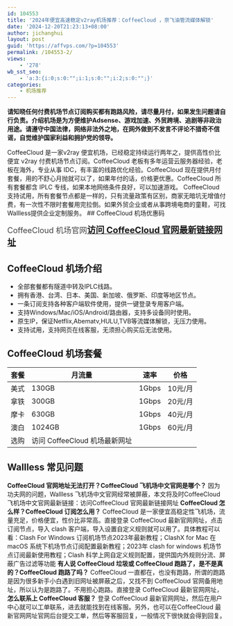```yaml
---
id: 104553
title: '2024年便宜高速稳定v2ray机场推荐：CoffeeCloud ，奈飞油管流媒体解锁'
date: '2024-12-20T21:23:13+08:00'
author: jichanghui
layout: post
guid: 'https://affvps.com/?p=104553'
permalink: /104553-2/
views:
    - '278'
wb_sst_seo:
    - 'a:3:{i:0;s:0:"";i:1;s:0:"";i:2;s:0:"";}'
categories:
    - 机场推荐
---
```


**请知晓任何付费机场节点订阅购买都有跑路风险，请尽量月付，如果发生问题请自行负责。介绍机场是为方便维护Adsense、游戏加速、外贸跨境、追剧等非政治用途。请遵守中国法律，网络非法外之地，在网外做到不发言不评论不猎奇不信谣，自觉维护国家利益和拥护党的领导。**

 CoffeeCloud 是一家v2ray 便宜机场，已经稳定持续运行两年之，提供高性价比便宜 v2ray 付费机场节点订阅。CoffeeCloud 老板有多年运营云服务器经验，老板在海外，专业从事 IDC，有丰富的线路优化经验。CoffeeCloud 现在提供月付套餐，用的不舒心月抛就可以了，如果年付的话，价格更优惠。CoffeeCloud 所有套餐都含 IPLC 专线，如果本地网络条件良好，可以加速游戏。 CoffeeCloud 支持试用，所有套餐节点都是一样的，只有流量政策有区别，商家无暗坑无增值付费，有一次性不限时套餐用完拉倒。如果外贸企业或者从事跨境电商的童鞋，可找Wallless提供企业定制服务。 ## CoffeeCloud 机场优惠码

 <span style="color: #444444; font-size: 18px;">CoffeeCloud 机场官网</span>[**<span style="font-size: 20px;">访问 CoffeeCloud 官网最新链接网址</span>**](https://affvps.com/wallless)

## CoffeeCloud 机场介绍

- 全部套餐都有隧道中转及IPLC线路。
- 拥有香港、台湾、日本、美国、新加坡、俄罗斯、印度等地区节点。
- 一条订阅支持各种客户端软件使用，提供一键登录专用客户端。
- 支持Windows/Mac/iOS/Android/路由器，支持多设备同时使用。
- 原生IP，保证Netflix,Abematv,HULU,TVB等流媒体解锁，无压力使用。
- 支持试用，支持网页在线客服，无须担心购买后无法使用。
 
## CoffeeCloud 机场套餐

 | 套餐 | 月流量 | 速率 | 价格 |
|---|---|---|---|
| 美式 | 130GB | 1Gbps | 10元/月 |
| 拿铁 | 300GB | 1Gbps | 20元/月 |
| 摩卡 | 630GB | 1Gbps | 40元/月 |
| 澳白 | 1024GB | 1Gbps | 60元/月 |
| 选购 | 访问 CoffeeCloud 机场最新网址 |

## <span id="zi_you_jing_yuan_xin_jie_yun_chang_jian_wen_ti">Wallless 常见问题</span>

 **CoffeeCloud 官网地址无法打开？CoffeeCloud 飞机场中文官网是哪个？** 因为功夫网的问题，Wallless 飞机场中文官网经常被屏蔽，本文将及时CoffeeCloud 飞机场中文官网最新链接：访问CoffeeCloud 官网最新链接网址 **CoffeeCloud 怎么样？CoffeeCloud 订阅怎么用？** CoffeeCloud 是一家便宜高稳定性飞机场，流量充足，价格便宜，性价比非常高。直接登录 CoffeeCloud 最新官网网址，点击订阅节点，导入 clash 客户端，导入设置自定义规则就可以用了。具体教程可以看：Clash For Windows 订阅机场节点2023年最新教程；ClashX for Mac 在 macOS 系统下机场节点订阅配置最新教程；2023年 clash for windows 机场节点订阅最新使用教程；Clash 科学上网自定义规则配置，提供国内外规则分流、屏蔽广告过滤等功能 **有人说 CoffeeCloud 垃圾或 CoffeeCloud 跑路了，是不是真的？CoffeeCloud 跑路了吗？** CoffeeCloud 一直都在，也没有跑路，所谓的跑路是因为很多新手小白遇到旧网址被屏蔽之后，又找不到 CoffeeCloud 官网备用地址，所以认为是跑路了。不用担心跑路。直接登录 CoffeeCloud 最新官网网址， **怎么联系上 CoffeeCloud 客服？** 登录 CoffeeCloud 最新官网网址，然后在用户中心就可以工单联系，进去就能找到在线客服。另外，也可以在CoffeeCloud 最新官网网址官网后台提交工单，然后等客服回复，一般情况下很快就会得到回复。